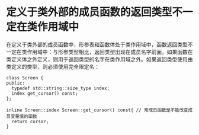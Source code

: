 # 定义于类外部的成员函数的返回类型不一定在类作用域中

在定义于类外部的成员函数中，形参表和函数体处于类作用域中，函数返回类型不一定在类作用域中：与形参类型相比，返回类型出现在成员名字前面。如果函数在类定义体之外定义，则用于返回类型的名字在类作用域之外。如果返回类型使用由类定义的类型，则必须使用完全限定名：
```
class Screen {
public:
  typedef std::string::size_type index;
  index get_cursor() const;
};
     
inline Screen::index Screen::get_cursor() const{ // 常成员函数是不能改变成员变量值的函数
  return cursor;
}
```